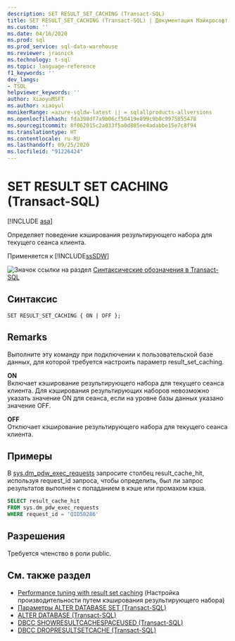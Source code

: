 ```yaml
---
description: SET RESULT_SET_CACHING (Transact-SQL)
title: SET RESULT_SET_CACHING (Transact-SQL) | Документация Майкрософт
ms.custom: ''
ms.date: 04/16/2020
ms.prod: sql
ms.prod_service: sql-data-warehouse
ms.reviewer: jrasnick
ms.technology: t-sql
ms.topic: language-reference
f1_keywords: ''
dev_langs:
- TSQL
helpviewer_keywords: ''
author: XiaoyuMSFT
ms.author: xiaoyul
monikerRange: =azure-sqldw-latest || = sqlallproducts-allversions
ms.openlocfilehash: fda398df7a9b06cf50419e899c9b0c9975855478
ms.sourcegitcommit: 8f062015c2a033f5a0d805ee4adabbe15e7c8f94
ms.translationtype: HT
ms.contentlocale: ru-RU
ms.lasthandoff: 09/25/2020
ms.locfileid: "91226424"
---
```

# <a name="set-result-set-caching-transact-sql"></a>SET RESULT SET CACHING (Transact-SQL) 

[!INCLUDE [asa](../../includes/applies-to-version/asa.md)]

Определяет поведение кэширования результирующего набора для текущего сеанса клиента.  

Применяется к [!INCLUDE[ssSDW](../../includes/sssdwfull-md.md)]  
  
 ![Значок ссылки на раздел](../../database-engine/configure-windows/media/topic-link.gif "Значок ссылки на раздел") [Синтаксические обозначения в Transact-SQL](../../t-sql/language-elements/transact-sql-syntax-conventions-transact-sql.md)  
  
## <a name="syntax"></a>Синтаксис

```syntaxsql
SET RESULT_SET_CACHING { ON | OFF };
```  
  
## <a name="remarks"></a>Remarks  

Выполните эту команду при подключении к пользовательской базе данных, для которой требуется настроить параметр result_set_caching.

**ON**   
Включает кэширование результирующего набора для текущего сеанса клиента.  Для кэширования результирующих наборов невозможно указать значение ON для сеанса, если на уровне базы данных указано значение OFF.

**OFF**   
Отключает кэширование результирующего набора для текущего сеанса клиента.

## <a name="examples"></a>Примеры

В [sys.dm_pdw_exec_requests](/sql/relational-databases/system-dynamic-management-views/sys-dm-pdw-exec-requests-transact-sql) запросите столбец result_cache_hit, используя request_id запроса, чтобы определить, был ли запрос результатов выполнен с попаданием в кэше или промахом кэша.

```sql
SELECT result_cache_hit
FROM sys.dm_pdw_exec_requests
WHERE request_id = 'QID58286'
```

## <a name="permissions"></a>Разрешения

Требуется членство в роли public.

## <a name="see-also"></a>См. также раздел

- [Performance tuning with result set caching](/azure/sql-data-warehouse/performance-tuning-result-set-caching) (Настройка производительности путем кэширования результирующего набора)
- [Параметры ALTER DATABASE SET &#40;Transact-SQL&#41;](/sql/t-sql/statements/alter-database-transact-sql-set-options?view=azure-sqldw-latest&preserve-view=true)
- [ALTER DATABASE (Transact-SQL)](/sql/t-sql/statements/alter-database-transact-sql?view=azure-sqldw-latest&preserve-view=true)
- [DBCC SHOWRESULTCACHESPACEUSED (Transact-SQL)](/sql/t-sql/database-console-commands/dbcc-showresultcachespaceused-transact-sql)
- [DBCC DROPRESULTSETCACHE (Transact-SQL)](/sql/t-sql/database-console-commands/dbcc-dropresultsetcache-transact-sql)
